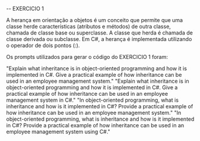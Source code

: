 -- EXERCICIO 1

 A herança em orientação a objetos é um conceito que permite que uma classe herde características (atributos e métodos) de outra classe, chamada de classe base ou superclasse. A classe que herda é chamada de classe derivada ou subclasse. Em C#, a herança é implementada utilizando o operador de dois pontos (:).

Os prompts utilizados para gerar o código do EXERCICIO 1 foram:

"Explain what inheritance is in object-oriented programming and how it is implemented in C#. Give a practical example of how inheritance can be used in an employee management system."
"Explain what inheritance is in object-oriented programming and how it is implemented in C#. Give a practical example of how inheritance can be used in an employee management system in C#."
"In object-oriented programming, what is inheritance and how is it implemented in C#? Provide a practical example of how inheritance can be used in an employee management system."
"In object-oriented programming, what is inheritance and how is it implemented in C#? Provide a practical example of how inheritance can be used in an employee management system using C#."
   